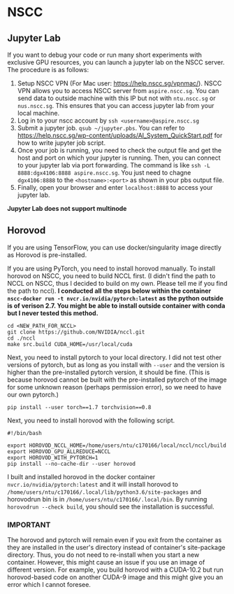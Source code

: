 # NSCC

## Jupyter Lab

If you want to debug your code or run many short experiments with exclusive GPU resources, you can launch a jupyter lab on the NSCC server. The procedure is as follows:

1. Setup NSCC VPN (For Mac user: https://help.nscc.sg/vpnmac/). NSCC VPN allows you to access NSCC server from `aspire.nscc.sg`. You can send data to outside machine with this IP but not with `ntu.nscc.sg` or `nus.nscc.sg`. This ensures that you can access jupyter lab from your local machine.
2. Log in to your nscc account by `ssh <username>@aspire.nscc.sg`
3. Submit a jupyter job. `qsub ~/jupyter.pbs`. You can refer to https://help.nscc.sg/wp-content/uploads/AI_System_QuickStart.pdf for how to write jupyter job script.
4. Once your job is running, you need to check the output file and get the host and port on which your jupyter is running. Then, you can connect to your jupyter lab via port forwarding. The command is like `ssh -L 8888:dgx4106:8888 aspire.nscc.sg`. You just need to chagne `dgx4106:8888` to the `<hostname>:<port>` as shown in your pbs output file.
5. Finally, open your browser and enter `localhost:8888` to access your jupyter lab.

**Jupyter Lab does not support multinode**

## Horovod

If you are using TensorFlow, you can use docker/singularity image directly as Horovod is pre-installed.

If you are using PyTorch, you need to install horovod manually. To install horovod on NSCC, you need to build NCCL first. (I didn't find the path to NCCL on NSCC, thus I decided to build on my own. Please tell me if you find the path to nccl). **I conducted all the steps below within the container `nscc-docker run -t nvcr.io/nvidia/pytorch:latest` as the python outside is of verison 2.7. You might be able to install outside container with conda but I never tested this method.**

```shell
cd <NEW_PATH_FOR_NCCL>
git clone https://github.com/NVIDIA/nccl.git
cd ./nccl
make src.build CUDA_HOME=/usr/local/cuda
```

Next, you need to install pytorch to your local directory. I did not test other versions of pytorch, but as long as you install with `--user` and the version is higher than the pre-installed pytorch version, it should be fine. (This is because horovod cannot be built with the pre-installed pytorch of the image for some unknown reason (perhaps permission error), so we need to have our own pytorch.)

```shell
pip install --user torch==1.7 torchvision==0.8
```

Next, you need to install horovod with the following script.

```shell
#!/bin/bash

export HOROVOD_NCCL_HOME=/home/users/ntu/c170166/local/nccl/nccl/build
export HOROVOD_GPU_ALLREDUCE=NCCL
export HOROVOD_WITH_PYTORCH=1
pip install --no-cache-dir --user horovod
```

I built and installed horovod in the docker container `nvcr.io/nvidia/pytorch:latest` and it will install horovod to `/home/users/ntu/c170166/.local/lib/python3.6/site-packages` and horovodrun bin is in `/home/users/ntu/c170166/.local/bin`. By running `horovodrun --check build`, you should see the installation is successful.

### IMPORTANT

The horovod and pytorch will remain even if you exit from the container as they are installed in the user's directory instead of container's site-package directory. Thus, you do not need to re-install when you start a new container. However, this might cause an issue if you use an image of different version. For example, you build horovod with a CUDA-10.2 but run horovod-based code on another CUDA-9 image and this might give you an error which I cannot foresee.
